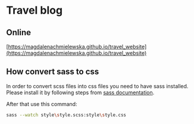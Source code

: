# Travel blog  

## Online  
[https://magdalenachmielewska.github.io/travel_website](https://magdalenachmielewska.github.io/travel_website)

## How convert sass to css

In order to convert scss files into css files you need to have sass installed.  
Please install it by following steps from [sass documentation](http://sass-lang.com/install).  

After that use this command:

```bash
sass --watch style\style.scss:style\style.css
```
